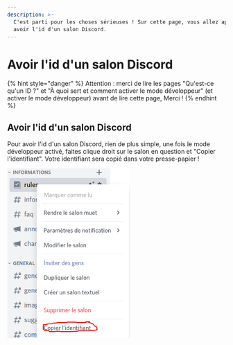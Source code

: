 ```yaml
---
description: >-
  C'est parti pour les choses sérieuses ! Sur cette page, vous allez apprendre à
  avoir l'id d'un salon Discord.
---
```


# Avoir l'id d'un salon Discord

{% hint style="danger" %}
Attention : merci de lire les pages "Qu'est-ce qu'un ID ?" et "À quoi sert et comment activer le mode développeur" \(et activer le mode développeur\) avant de lire cette page, Merci !
{% endhint %}

## Avoir l'id d'un salon Discord

Pour avoir l'id d'un salon Discord, rien de plus simple, une fois le mode développeur activé, faites clique droit sur le salon en question et "Copier l'identifiant". Votre identifiant sera copié dans votre presse-papier !

![](../../.gitbook/assets/doc7.png)

